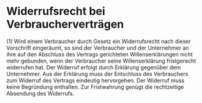 # Widerrufsrecht bei Verbraucherverträgen

(1) Wird einem Verbraucher durch Gesetz ein Widerrufsrecht nach dieser Vorschrift eingeräumt, so sind der Verbraucher und der Unternehmer an ihre auf den Abschluss des Vertrags gerichteten Willenserklärungen nicht mehr gebunden, wenn der Verbraucher seine Willenserklärung fristgerecht widerrufen hat. Der Widerruf erfolgt durch Erklärung gegenüber dem Unternehmer. Aus der Erklärung muss der Entschluss des Verbrauchers zum Widerruf des Vertrags eindeutig hervorgehen. Der Widerruf muss keine Begründung enthalten. Zur Fristwahrung genügt die rechtzeitige Absendung des Widerrufs.